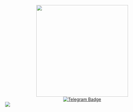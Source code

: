 <div id="header" align="center">
  <img src="https://blog.imarticus.org/wp-content/uploads/2019/05/careerp1.gif" width="300"/>
</div>
<div id="badges" align="center">
  <a href="https://t.me/infosecoff">
    <img src="https://img.shields.io/badge/Telegram-blue?logo=Telegram&logoColor=white&style=for-the-badge" alt="Telegram Badge"/>
  </a>
</div>
<img src="https://komarev.com/ghpvc/?username=nverenchik&style=flat-square&color=blue" align="center"/>


